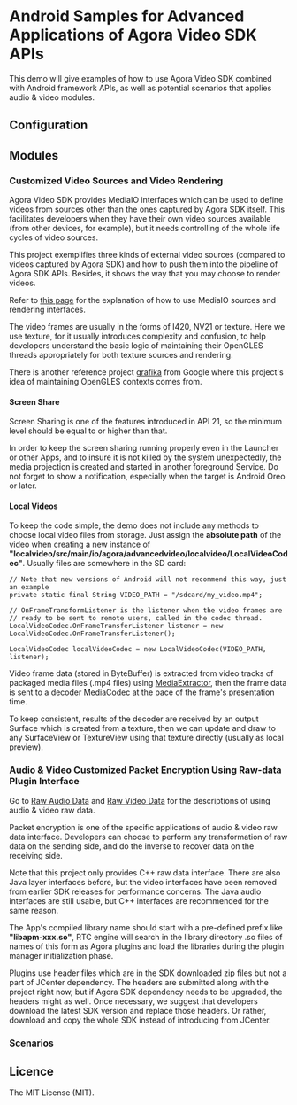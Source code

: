 # Android Samples for Advanced Applications of Agora Video SDK APIs

This demo will give examples of how to use Agora Video SDK combined with Android framework APIs, as well as potential scenarios that applies audio & video modules.

## Configuration

## Modules

### Customized Video Sources and Video Rendering

Agora Video SDK provides MediaIO interfaces which can be used to define videos from sources other than the ones captured by Agora SDK itself. This facilitates developers when they have their own video sources available (from other devices, for example), but it needs controlling of the whole life cycles of video sources.

This project exemplifies three kinds of external video sources (compared to videos captured by Agora SDK) and how to push them into the pipeline of Agora SDK APIs. Besides, it shows the way that you may choose to render videos.

Refer to [this page](https://docs.agora.io/en/Video/custom_video_android?platform=Android) for the explanation of how to use MediaIO sources and rendering interfaces.

The video frames are usually in the forms of I420, NV21 or texture. Here we use texture, for it usually introduces complexity and confusion, to help developers understand the basic logic of maintaining their OpenGLES threads appropriately for both texture sources and rendering. 

There is another reference project [grafika](https://github.com/google/grafika) from Google where this project's idea of maintaining OpenGLES contexts comes from.

#### Screen Share

Screen Sharing is one of the features introduced in API 21, so the minimum level should be equal to or higher than that.

In order to keep the screen sharing running properly even in the Launcher or other Apps, and to insure it is not killed by the system unexpectedly, the media projection is created and started in another foreground Service. Do not forget to show a notification, especially when the target is Android Oreo or later.

#### Local Videos

To keep the code simple, the demo does not include any methods to choose local video files from storage. Just assign the **absolute path** of the video when creating a new instance of **"localvideo/src/main/io/agora/advancedvideo/localvideo/LocalVideoCodec"**. Usually files are somewhere in the SD card:
```
// Note that new versions of Android will not recommend this way, just an example
private static final String VIDEO_PATH = "/sdcard/my_video.mp4";

// OnFrameTransformListener is the listener when the video frames are
// ready to be sent to remote users, called in the codec thread. 
LocalVideoCodec.OnFrameTransferListener listener = new LocalVideoCodec.OnFrameTransferListener();

LocalVideoCodec localVideoCodec = new LocalVideoCodec(VIDEO_PATH, listener);
```

Video frame data (stored in ByteBuffer) is extracted from video tracks of packaged media files (.mp4 files) using [MediaExtractor](https://developer.android.com/reference/android/media/MediaExtractor), then the frame data is sent to a decoder [MediaCodec](https://developer.android.com/reference/android/media/MediaCodec) at the pace of the frame's presentation time.

To keep consistent, results of the decoder are received by an output Surface which is created from a texture, then we can update and draw to any SurfaceView or TextureView using that texture directly (usually as local preview).


### Audio & Video Customized Packet Encryption Using Raw-data Plugin Interface

Go to [Raw Audio Data](https://docs.agora.io/en/Video/raw_data_audio_android?platform=Android) and [Raw Video Data](https://docs.agora.io/en/Video/raw_data_video_android?platform=Android) for the descriptions of using audio & video raw data. 

Packet encryption is one of the specific applications of audio & video raw data interface. Developers can choose to perform any transformation of raw data on the sending side, and do the inverse to recover data on the receiving side.

Note that this project only provides C++ raw data interface. There are also Java layer interfaces before, but the video interfaces have been removed from earlier SDK releases for performance concerns. The Java audio interfaces are still usable, but C++ interfaces are recommended for the same reason.

The App's compiled library name should start with a pre-defined prefix like **"libapm-xxx.so"**, RTC engine will search in the library directory .so files of names of this form as Agora plugins and load the libraries during the plugin manager initialization phase.

Plugins use header files which are in the SDK downloaded zip files but not a part of JCenter dependency. The headers are submitted along with the project right now, but if Agora SDK dependency needs to be upgraded, the headers might as well. Once necessary, we suggest that developers download the latest SDK version and replace those headers. Or rather, download and copy the whole SDK instead of introducing from JCenter.  

### Scenarios

## Licence
The MIT License (MIT).